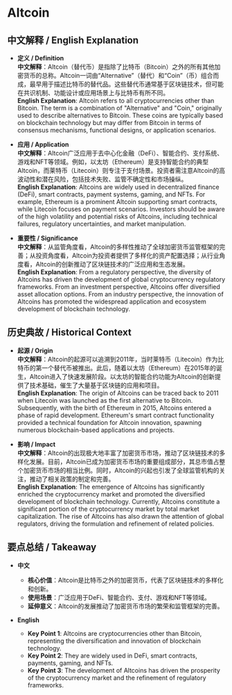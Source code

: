 # Altcoin

## 中文解释 / English Explanation

* **定义 / Definition**  
  **中文解释**：Altcoin（替代币）是指除了比特币（Bitcoin）之外的所有其他加密货币的总称。Altcoin一词由“Alternative”（替代）和“Coin”（币）组合而成，最早用于描述比特币的替代品。这些替代币通常基于区块链技术，但可能在共识机制、功能设计或应用场景上与比特币有所不同。  
  **English Explanation**: Altcoin refers to all cryptocurrencies other than Bitcoin. The term is a combination of "Alternative" and "Coin," originally used to describe alternatives to Bitcoin. These coins are typically based on blockchain technology but may differ from Bitcoin in terms of consensus mechanisms, functional designs, or application scenarios.

* **应用 / Application**  
  **中文解释**：Altcoin广泛应用于去中心化金融（DeFi）、智能合约、支付系统、游戏和NFT等领域。例如，以太坊（Ethereum）是支持智能合约的典型Altcoin，而莱特币（Litecoin）则专注于支付场景。投资者需注意Altcoin的高波动性和潜在风险，包括技术失败、监管不确定性和市场操纵。  
  **English Explanation**: Altcoins are widely used in decentralized finance (DeFi), smart contracts, payment systems, gaming, and NFTs. For example, Ethereum is a prominent Altcoin supporting smart contracts, while Litecoin focuses on payment scenarios. Investors should be aware of the high volatility and potential risks of Altcoins, including technical failures, regulatory uncertainties, and market manipulation.

* **重要性 / Significance**  
  **中文解释**：从监管角度看，Altcoin的多样性推动了全球加密货币监管框架的完善；从投资角度看，Altcoin为投资者提供了多样化的资产配置选择；从行业角度看，Altcoin的创新推动了区块链技术的广泛应用和生态发展。  
  **English Explanation**: From a regulatory perspective, the diversity of Altcoins has driven the development of global cryptocurrency regulatory frameworks. From an investment perspective, Altcoins offer diversified asset allocation options. From an industry perspective, the innovation of Altcoins has promoted the widespread application and ecosystem development of blockchain technology.

## 历史典故 / Historical Context

* **起源 / Origin**  
  **中文解释**：Altcoin的起源可以追溯到2011年，当时莱特币（Litecoin）作为比特币的第一个替代币被推出。此后，随着以太坊（Ethereum）在2015年的诞生，Altcoin进入了快速发展阶段。以太坊的智能合约功能为Altcoin的创新提供了技术基础，催生了大量基于区块链的应用和项目。  
  **English Explanation**: The origin of Altcoins can be traced back to 2011 when Litecoin was launched as the first alternative to Bitcoin. Subsequently, with the birth of Ethereum in 2015, Altcoins entered a phase of rapid development. Ethereum's smart contract functionality provided a technical foundation for Altcoin innovation, spawning numerous blockchain-based applications and projects.

* **影响 / Impact**  
  **中文解释**：Altcoin的出现极大地丰富了加密货币市场，推动了区块链技术的多样化发展。目前，Altcoin已成为加密货币市场的重要组成部分，其总市值占整个加密货币市场的相当比例。同时，Altcoin的兴起也引发了全球监管机构的关注，推动了相关政策的制定和完善。  
  **English Explanation**: The emergence of Altcoins has significantly enriched the cryptocurrency market and promoted the diversified development of blockchain technology. Currently, Altcoins constitute a significant portion of the cryptocurrency market by total market capitalization. The rise of Altcoins has also drawn the attention of global regulators, driving the formulation and refinement of related policies.

## 要点总结 / Takeaway

* **中文**  
  - **核心价值**：Altcoin是比特币之外的加密货币，代表了区块链技术的多样化和创新。  
  - **使用场景**：广泛应用于DeFi、智能合约、支付、游戏和NFT等领域。  
  - **延伸意义**：Altcoin的发展推动了加密货币市场的繁荣和监管框架的完善。

* **English**  
  - **Key Point 1**: Altcoins are cryptocurrencies other than Bitcoin, representing the diversification and innovation of blockchain technology.  
  - **Key Point 2**: They are widely used in DeFi, smart contracts, payments, gaming, and NFTs.  
  - **Key Point 3**: The development of Altcoins has driven the prosperity of the cryptocurrency market and the refinement of regulatory frameworks.